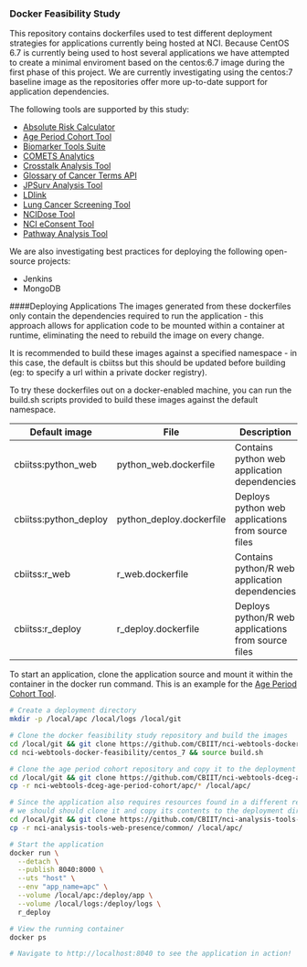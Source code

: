 ### Docker Feasibility Study

This repository contains dockerfiles used to test different deployment strategies for applications currently being hosted at NCI. Because CentOS 6.7 is currently being used to host several applications we have attempted to create a minimal enviroment based on the centos:6.7 image during the first phase of this project. We are currently investigating using the centos:7 baseline image as the repositories offer more up-to-date support for application dependencies.

The following tools are supported by this study:

- [Absolute Risk Calculator](https://github.com/CBIIT/nci-webtools-dceg-risk-assessment)
- [Age Period Cohort Tool](https://github.com/CBIIT/nci-webtools-dceg-age-period-cohort)
- [Biomarker Tools Suite](https://github.com/CBIIT/nci-webtools-dceg-sw-computational-tools)
- [COMETS Analytics](https://github.com/CBIIT/nci-webtools-comets-analytics)
- [Crosstalk Analysis Tool](https://github.com/CBIIT/nci-webtools-dceg-age-period-cohort)
- [Glossary of Cancer Terms API](https://github.com/CBIIT/nci-analysis-tools-glossary)
- [JPSurv Analysis Tool](https://github.com/CBIIT/nci-webtools-dccps-seer)
- [LDlink](https://github.com/CBIIT/nci-webtools-dceg-linkage)
- [Lung Cancer Screening Tool](https://github.com/CBIIT/nci-webtools-dceg-risk-assessment)
- [NCIDose Tool](https://github.com/CBIIT/nci-webtools-dceg-ncidose)
- [NCI eConsent Tool](https://github.com/CBIIT/nci-webtools-dceg-econsent)
- [Pathway Analysis Tool](https://github.com/CBIIT/nci-webtools-dceg-pathway-analysis)

We are also investigating best practices for deploying the following open-source projects:
- Jenkins
- MongoDB

####Deploying Applications
The images generated from these dockerfiles only contain the dependencies required to run the application - this approach allows for application code to be mounted within a container at runtime, eliminating the need to rebuild the image on every change.

It is recommended to build these images against a specified namespace - in this case, the default is cbiitss but this should be updated before building (eg: to specify a url within a private docker registry).

To try these dockerfiles out on a docker-enabled machine, you can run the build.sh scripts provided to build these images against the default namespace.

| Default image         | File                        | Description                                          | 
| --------------------- | --------------------------- | ---------------------------------------------------- |
| cbiitss:python_web    | python_web.dockerfile       | Contains python web application dependencies         |
| cbiitss:python_deploy | python_deploy.dockerfile    | Deploys python web applications from source files    |
| cbiitss:r_web         | r_web.dockerfile            | Contains python/R web application dependencies       |
| cbiitss:r_deploy      | r_deploy.dockerfile         | Deploys python/R web applications from source files  |

To start an application, clone the application source and mount it within the container in the docker run command. This is an example for the [Age Period Cohort Tool](https://github.com/CBIIT/nci-webtools-dceg-age-period-cohort).

```bash
# Create a deployment directory
mkdir -p /local/apc /local/logs /local/git

# Clone the docker feasibility study repository and build the images
cd /local/git && git clone https://github.com/CBIIT/nci-webtools-docker-feasibility.git
cd nci-webtools-docker-feasibility/centos_7 && source build.sh

# Clone the age period cohort repository and copy it to the deployment directory
cd /local/git && git clone https://github.com/CBIIT/nci-webtools-dceg-age-period-cohort.git
cp -r nci-webtools-dceg-age-period-cohort/apc/* /local/apc/

# Since the application also requires resources found in a different repository,
# we should should clone it and copy its contents to the deployment directory
cd /local/git && git clone https://github.com/CBIIT/nci-analysis-tools-web-presence.git
cp -r nci-analysis-tools-web-presence/common/ /local/apc/

# Start the application
docker run \
  --detach \
  --publish 8040:8000 \
  --uts "host" \
  --env "app_name=apc" \
  --volume /local/apc:/deploy/app \
  --volume /local/logs:/deploy/logs \
  r_deploy

# View the running container
docker ps

# Navigate to http://localhost:8040 to see the application in action!
```
